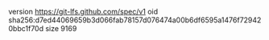 version https://git-lfs.github.com/spec/v1
oid sha256:d7ed44069659b3d066fab78157d076474a00b6df6595a1476f729420bbc1f70d
size 9169
